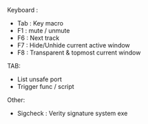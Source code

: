 Keyboard :
-  Tab : Key macro
-  F1 : mute / unmute
-  F6 : Next track
-  F7 : Hide/Unhide current active window
-  F8 : Transparent & topmost current window

TAB:
-  List unsafe port
-  Trigger func / script


Other:
-  Sigcheck : Verity signature system exe
